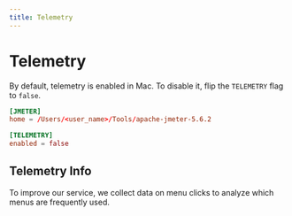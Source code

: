 ```yaml
---
title: Telemetry
---
```


# Telemetry

By default, telemetry is enabled in Mac. To disable it, flip the `TELEMETRY` flag to `false`.

```toml
[JMETER]
home = /Users/<user_name>/Tools/apache-jmeter-5.6.2

[TELEMETRY]
enabled = false
```

## Telemetry Info

To improve our service, we collect data on menu clicks to analyze which menus are frequently used.